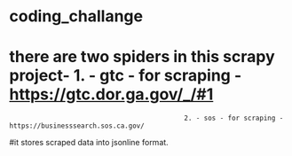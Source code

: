 # coding_challange
# there are two spiders in this scrapy project- 1. - gtc - for scraping - https://gtc.dor.ga.gov/_/#1
                                                2. - sos - for scraping - https://businesssearch.sos.ca.gov/
#it stores scraped data into jsonline format.
